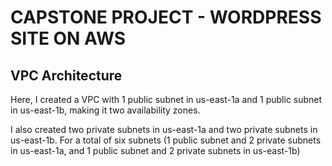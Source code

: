 # CAPSTONE PROJECT - WORDPRESS SITE ON AWS

## VPC Architecture

Here, I created a VPC with 1 public subnet in us-east-1a and 1 public subnet in us-east-1b, making it two availability zones.

I also created two private subnets in us-east-1a and two private subnets in us-east-1b. For a total of six subnets (1 public subnet and 2 private subnets in us-east-1a, and 1 public subnet and 2 private subnets in us-east-1b)